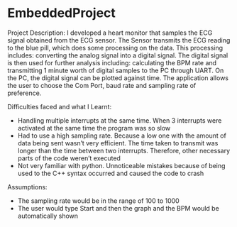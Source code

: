# EmbeddedProject
Project Description: 
I developed a heart monitor that samples the ECG signal obtained from the ECG sensor. The Sensor transmits the ECG reading to the blue pill, which does some processing on the data. This processing includes: converting the analog signal into a digital signal. The digital signal is then used for further analysis including: calculating the BPM rate and transmitting 1 minute worth of digital samples to the PC through UART. On the PC, the digital signal can be plotted against time. 
The application allows the user to choose the Com Port, baud rate and sampling rate of preference. 

Difficulties faced and what I Learnt:
-	Handling multiple interrupts at the same time. When 3 interrupts were activated at the same time the program was so slow
-	Had to use a high sampling rate. Because a low one with the amount of data being sent wasn’t very efficient. The time taken to transmit was longer than the time between two interrupts. Therefore, other necessary parts of the code weren’t executed
-	Not very familiar with python. Unnoticeable mistakes because of being used to the C++ syntax occurred and caused the code to crash

Assumptions:
-	The sampling rate would be in the range of 100 to 1000
-	The user would type Start and then the graph and the BPM would be automatically shown

